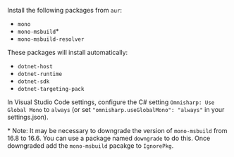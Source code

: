 Install the following packages from `aur`:
- `mono`
- `mono-msbuild`*
- `mono-msbuild-resolver`

These packages will install automatically:
- `dotnet-host`
- `dotnet-runtime`
- `dotnet-sdk`
- `dotnet-targeting-pack`

In Visual Studio Code settings, configure the C# setting `Omnisharp: Use Global Mono` to `always` (or set `"omnisharp.useGlobalMono": "always"` in your settings.json).

\* Note: It may be necessary to downgrade the version of `mono-msbuild` from 16.8 to 16.6. You can use a package named `downgrade` to do this. Once downgraded add the `mono-msbuild` pacakge to `IgnorePkg`.